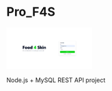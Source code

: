 # Pro_F4S

<img src="img\login.png" alt="Pro_F4S Logo" width="200"/>

Node.js + MySQL REST API project
